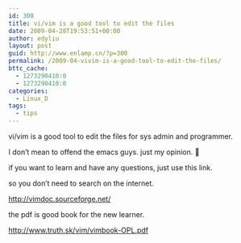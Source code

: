 ```yaml
---
id: 300
title: vi/vim is a good tool to edit the files
date: 2009-04-28T19:53:51+00:00
author: edyliu
layout: post
guid: http://www.enlamp.cn/?p=300
permalink: /2009-04-vivim-is-a-good-tool-to-edit-the-files/
bttc_cache:
  - 1273290410:0
  - 1273290410:0
categories:
  - Linux_D
tags:
  - tips
---
```

vi/vim is a good tool to edit the files for sys admin and programmer.
  
I don&#8217;t mean to offend the emacs guys. just my opinion. 🙂

if you want to learn and have any questions, just use this link.
  
so you don&#8217;t need to search on the internet.

http://vimdoc.sourceforge.net/

the pdf is good book for the new learner.
  
http://www.truth.sk/vim/vimbook-OPL.pdf